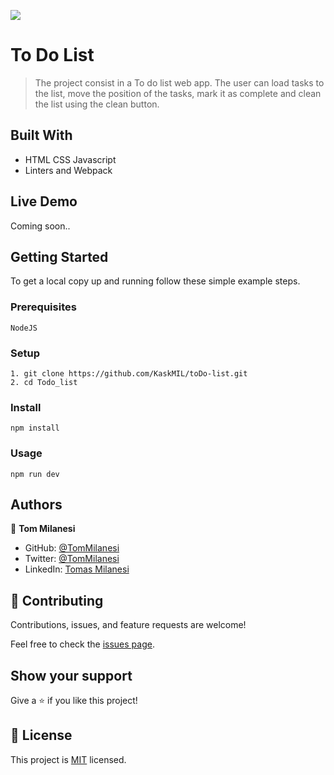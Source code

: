 ![](https://img.shields.io/badge/Microverse-blueviolet)

# To Do List

> The project consist in a To do list web app. The user can load tasks to the list, move the position of the tasks, mark it as complete and clean the list using the clean button.


## Built With

- HTML CSS Javascript
- Linters and Webpack

## Live Demo

Coming soon..


## Getting Started

To get a local copy up and running follow these simple example steps.

### Prerequisites

    NodeJS

### Setup

    1. git clone https://github.com/KaskMIL/toDo-list.git
    2. cd Todo_list

### Install

    npm install

### Usage

    npm run dev


## Authors

👤 **Tom Milanesi**

- GitHub: [@TomMilanesi](https://github.com/KaskMIL)
- Twitter: [@TomMilanesi](https://twitter.com/TomasMilanesi)
- LinkedIn: [Tomas Milanesi](https://www.linkedin.com/in/tomas-milanesi-3427bb185/)

## 🤝 Contributing

Contributions, issues, and feature requests are welcome!

Feel free to check the [issues page](../../issues/).

## Show your support

Give a ⭐️ if you like this project!


## 📝 License

This project is [MIT](./MIT.md) licensed.
